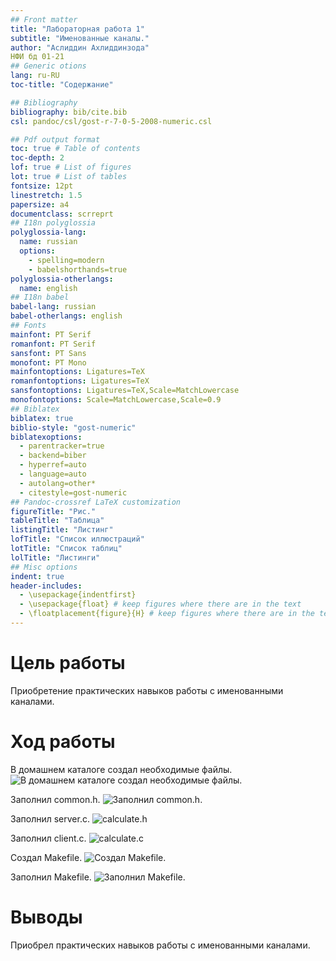 ```yaml
---
## Front matter
title: "Лабораторная работа 1"
subtitle: "Именованные каналы."
author: "Аслиддин Ахлиддинзода"
НФИ бд 01-21
## Generic otions
lang: ru-RU
toc-title: "Содержание"

## Bibliography
bibliography: bib/cite.bib
csl: pandoc/csl/gost-r-7-0-5-2008-numeric.csl

## Pdf output format
toc: true # Table of contents
toc-depth: 2
lof: true # List of figures
lot: true # List of tables
fontsize: 12pt
linestretch: 1.5
papersize: a4
documentclass: scrreprt
## I18n polyglossia
polyglossia-lang:
  name: russian
  options:
	- spelling=modern
	- babelshorthands=true
polyglossia-otherlangs:
  name: english
## I18n babel
babel-lang: russian
babel-otherlangs: english
## Fonts
mainfont: PT Serif
romanfont: PT Serif
sansfont: PT Sans
monofont: PT Mono
mainfontoptions: Ligatures=TeX
romanfontoptions: Ligatures=TeX
sansfontoptions: Ligatures=TeX,Scale=MatchLowercase
monofontoptions: Scale=MatchLowercase,Scale=0.9
## Biblatex
biblatex: true
biblio-style: "gost-numeric"
biblatexoptions:
  - parentracker=true
  - backend=biber
  - hyperref=auto
  - language=auto
  - autolang=other*
  - citestyle=gost-numeric
## Pandoc-crossref LaTeX customization
figureTitle: "Рис."
tableTitle: "Таблица"
listingTitle: "Листинг"
lofTitle: "Список иллюстраций"
lotTitle: "Список таблиц"
lolTitle: "Листинги"
## Misc options
indent: true
header-includes:
  - \usepackage{indentfirst}
  - \usepackage{float} # keep figures where there are in the text
  - \floatplacement{figure}{H} # keep figures where there are in the text
---
```


# Цель работы

Приобретение практических навыков работы с именованными каналами.

# Ход работы

В домашнем каталоге создал необходимые файлы.
![В домашнем каталоге создал необходимые файлы.](https://sun9-56.userapi.com/s/v1/if2/RRDdMM0-9qGfSkWuG1um-HPHXaVs3bAjh1sRTC7i-XSertVqDWP6xrlLvJlgjqE1g2whpSIGHfiak2swBxyO5sE3.jpg?size=368x63&quality=96&type=album)

Заполнил common.h.
![Заполнил common.h.](https://sun9-70.userapi.com/s/v1/if2/TjCEatGku2ZFpvkz7Y26jO9uZXmQByBjXmIKjM6lDgDCuyJOYpn5PRnBRa0ZuoRwSvbMl1j3mNvwVoot6nUMRWEb.jpg?size=167x220&quality=96&type=album)

Заполнил server.c.
![calculate.h](https://sun9-74.userapi.com/s/v1/if2/yEBitZPvUTGyw28e5lusHuzSZlm9F9R-4QLBU6DdISISB2zLyUXaO_OARvExWiWWf5BCfBcVaV5yRYQVh0yE8KLW.jpg?size=330x182&quality=96&type=album)

Заполнил client.c.
![calculate.c](https://sun1-16.userapi.com/s/v1/if2/0CTaZm48i-lrkSuNooS4PXLVkzhbbnfrZJf9tIS_qkYtU8plp8zeYMr4r5t47ANk6WgmLg-IOErCWsokuDBjpUq3.jpg?size=326x192&quality=96&type=album)

Создал Makefile.
![Создал Makefile.](https://sun9-58.userapi.com/s/v1/if2/Am_uXKuCM0xOtszB-0BQGD7pd3p10n0FrSdQ-WBaI9w7oLpAc6j7Py41mPbkPtT9YJYLkCbFc9oUph2T2UQaHEEx.jpg?size=274x33&quality=96&type=album)

Заполнил Makefile.
![Заполнил Makefile.](https://sun9-18.userapi.com/s/v1/if2/5H0m8bsL_y119gh3dAM8sh5McQtz9EIGcYqLyAjA0EfeRzCAo5YarX1_9WtDmNaeXR3NfHgNJOZUgLM8Aa1D93lf.jpg?size=149x131&quality=96&type=album)

# Выводы

Приобрел практических навыков работы с именованными каналами.